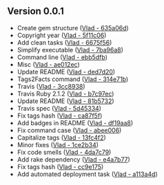 Version 0.0.1
---
  * Create gem structure ([Vlad - 635a06d](https://github.com/vghn/vscripts/commit/635a06d33fab5e8dbee39991ffc1e7bbf4ef4e6f))
  * Copyright year ([Vlad - 5f11c06](https://github.com/vghn/vscripts/commit/5f11c0616e806af127a187740f845e0a23939211))
  * Add clean tasks ([Vlad - 6675f56](https://github.com/vghn/vscripts/commit/6675f5649a797df8a74ffd2e3bbe7d1ec232321f))
  * Simplify executable ([Vlad - 7ba96a8](https://github.com/vghn/vscripts/commit/7ba96a8a4e99b2c3f83bdc15cccfa5e66e825c44))
  * Command line ([Vlad - ebb5dfb](https://github.com/vghn/vscripts/commit/ebb5dfb0c08e412d9e041ea80e1d05b957baaca0))
  * Misc ([Vlad - ae012ec](https://github.com/vghn/vscripts/commit/ae012ec3d741bc8cc4cec19e4973b5f1ff1abff0))
  * Update README ([Vlad - ded7d20](https://github.com/vghn/vscripts/commit/ded7d2081d643009c38e8fe51b860c8d9eb0880a))
  * Tags2Facts command ([Vlad - 314e71b](https://github.com/vghn/vscripts/commit/314e71b242f4cb4fc0f27e440395cd2d04a55515))
  * Travis ([Vlad - 3cc8938](https://github.com/vghn/vscripts/commit/3cc89389306b17faddf8cf51e02679138ef4c352))
  * Travis Ruby 2.1.2 ([Vlad - b7c97ec](https://github.com/vghn/vscripts/commit/b7c97ecd9698065bf332ce9b9e5089aa2655fc5b))
  * Update README ([Vlad - 81b5732](https://github.com/vghn/vscripts/commit/81b5732399ac8cccb295b77f43e0138f3909a46a))
  * Travis spec ([Vlad - 5d45334](https://github.com/vghn/vscripts/commit/5d453348b2629208815109632d550d349e153daf))
  * Fix tags hash ([Vlad - ca87f5f](https://github.com/vghn/vscripts/commit/ca87f5f329f27e18fa1b8bb64c013d417e99cb15))
  * Add badges in README ([Vlad - df19aa8](https://github.com/vghn/vscripts/commit/df19aa86db8e589a89387828cb9da53e075c7438))
  * Fix command case ([Vlad - abee006](https://github.com/vghn/vscripts/commit/abee006560a3983a8021d28ed95593e02e78e10a))
  * Capitalize tags ([Vlad - 13fc4f2](https://github.com/vghn/vscripts/commit/13fc4f2d0f8982a74fd38b13deb593c4740d56bd))
  * Minor fixes ([Vlad - 1ce2b34](https://github.com/vghn/vscripts/commit/1ce2b34d32dc8d24108b00c0ce8c04f2cc14495e))
  * Fix code smells ([Vlad - 4da7c79](https://github.com/vghn/vscripts/commit/4da7c7938ee5250fe002fc2c23e66ec081f77ca5))
  * Add rake dependency ([Vlad - e4a7b77](https://github.com/vghn/vscripts/commit/e4a7b77df57660372619084a903b13b26ff84258))
  * Fix tags hash ([Vlad - cc9e175](https://github.com/vghn/vscripts/commit/cc9e175fbb48ba293ca278356fb755c15f31d3f7))
  * Add automated deployment task ([Vlad - a113a4d](https://github.com/vghn/vscripts/commit/a113a4d9cacc51740daa5cde0294dad8ff297757))

